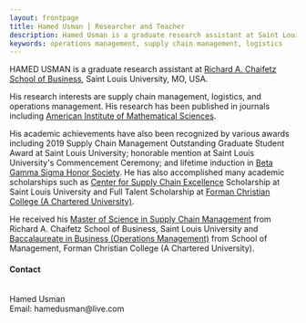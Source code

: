 ```yaml
---
layout: frontpage
title: Hamed Usman | Researcher and Teacher
description: Hamed Usman is a graduate research assistant at Saint Louis University. 
keywords: operations management, supply chain management, logistics
---
```

<p>HAMED USMAN is a graduate research assistant at <a href="https://www.slu.edu/business">Richard A. Chaifetz School of Business</a>, Saint Louis University, MO, USA.</p>
<p>His research interests are supply chain management, logistics, and operations management. His research has been published in journals including <a href="https://www.aimsciences.org">American Institute of Mathematical Sciences</a>.</p>
<p>His academic achievements have also been recognized by various awards including 2019 Supply Chain Management Outstanding Graduate Student Award at Saint Louis University; honorable mention at Saint Louis University's Commencement Ceremony; and lifetime induction in <a href="https://www.betagammasigma.org">Beta Gamma Sigma Honor Society</a>. He has also accomplished many academic scholarships such as <a href="https://www.slu.edu/business/centers/supply-chain-excellence/index.php">Center for Supply Chain Excellence</a> Scholarship at Saint Louis University and Full Talent Scholarship at <a href="https://www.fccollege.edu.pk">Forman Christian College (A Chartered University)</a>.</p>
<p>He received his <a href="https://www.slu.edu/business/graduate/supply-chain-management">Master of Science in Supply Chain Management</a> from Richard A. Chaifetz School of Business, Saint Louis University and <a href="https://www.fccollege.edu.pk/baccalaureate-in-business/">Baccalaureate in Business (Operations Management)</a> from School of Management, Forman Christian College (A Chartered University).</p>

<h4>Contact</h4><br/>
Hamed Usman<br/>
Email: hamedusman@live.com<br/>
